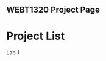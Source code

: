 ## WEBT1320 Project Page

<h1>Project List</h1>

<a herf="Lab1/index.html" target="_blank">Lab 1</a>
